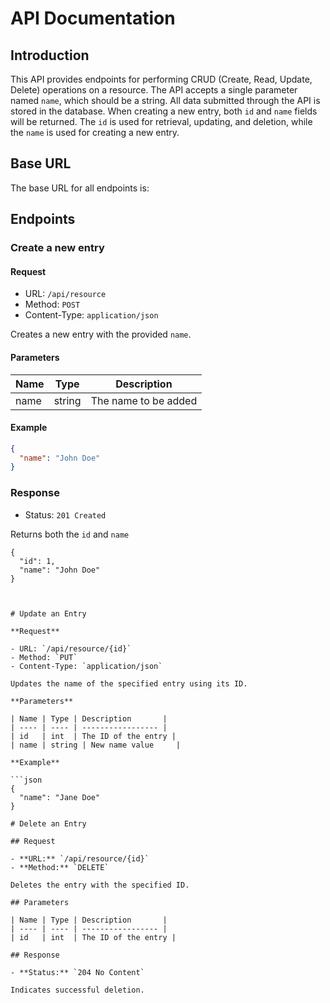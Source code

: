 # API Documentation

## Introduction

This API provides endpoints for performing CRUD (Create, Read, Update, Delete) operations on a resource. The API accepts a single parameter named `name`, which should be a string. All data submitted through the API is stored in the database. When creating a new entry, both `id` and `name` fields will be returned. The `id` is used for retrieval, updating, and deletion, while the `name` is used for creating a new entry.

## Base URL

The base URL for all endpoints is:


## Endpoints

### Create a new entry

#### Request

- URL: `/api/resource`
- Method: `POST`
- Content-Type: `application/json`

Creates a new entry with the provided `name`.

#### Parameters

| Name | Type   | Description         |
| ---- | ------ | ------------------- |
| name | string | The name to be added |

#### Example

```json
{
  "name": "John Doe"
}
```

### Response

- Status: `201 Created`

Returns both the `id` and `name`

```
{
  "id": 1,
  "name": "John Doe"
}



# Update an Entry

**Request**

- URL: `/api/resource/{id}`
- Method: `PUT`
- Content-Type: `application/json`

Updates the name of the specified entry using its ID.

**Parameters**

| Name | Type | Description       |
| ---- | ---- | ----------------- |
| id   | int  | The ID of the entry |
| name | string | New name value     |

**Example**

```json
{
  "name": "Jane Doe"
}

# Delete an Entry

## Request

- **URL:** `/api/resource/{id}`
- **Method:** `DELETE`

Deletes the entry with the specified ID.

## Parameters

| Name | Type | Description       |
| ---- | ---- | ----------------- |
| id   | int  | The ID of the entry |

## Response

- **Status:** `204 No Content`

Indicates successful deletion.